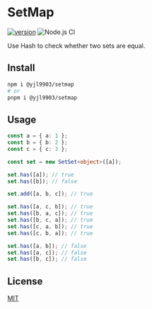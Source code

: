 # SetMap

[![version](https://img.shields.io/npm/v/@yjl9903/setmap?color=rgb%2850%2C203%2C86%29&label=SetMap)](https://www.npmjs.com/package/@yjl9903/setmap) ![Node.js CI](https://github.com/yjl9903/SetMap/workflows/Node.js%20CI/badge.svg)

Use Hash to check whether two sets are equal.

## Install

```bash
npm i @yjl9903/setmap
# or
pnpm i @yjl9903/setmap
```

## Usage

```typescript
const a = { a: 1 };
const b = { b: 2 };
const c = { c: 3 };

const set = new SetSet<object>([a]);

set.has([a]); // true
set.has([b]); // false

set.add([a, b, c]); // true

set.has([a, c, b]); // true
set.has([b, a, c]); // true
set.has([b, c, a]); // true
set.has([c, a, b]); // true
set.has([c, b, a]); // true

set.has([a, b]); // false
set.has([a, c]); // false
set.has([b, c]); // false
```

## License

[MIT](https://github.com/yjl9903/SetMap/blob/master/LICENSE)

